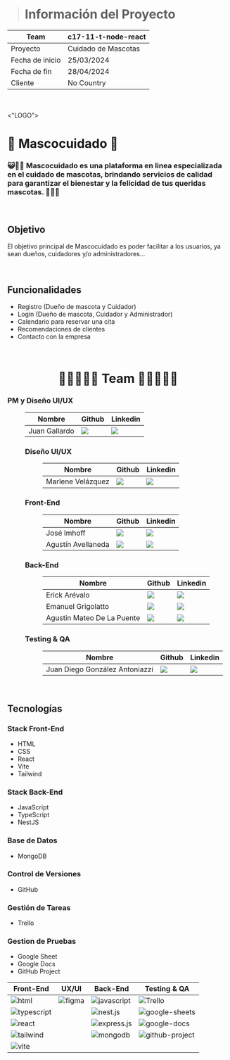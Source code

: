> # Información del Proyecto

| Team | c17-11-t-node-react |
| --- | --- |
| Proyecto | Cuidado de Mascotas |
| Fecha de inicio | 25/03/2024 |
| Fecha de fin | 28/04/2024 |
| Cliente | No Country |

<br></br>
<"LOGO">

#  🐾 Mascocuidado 🐾

###  😺💝🐶 Mascocuidado es una plataforma en linea especializada en el cuidado de mascotas, brindando servicios de calidad para garantizar el bienestar y la felicidad de tus queridas mascotas. 🐶💝😺

<br>

## Objetivo

El objetivo principal de Mascocuidado es poder facilitar a los usuarios, ya sean dueños, cuidadores y/o administradores...

<br>

## Funcionalidades

- Registro (Dueño de mascota y Cuidador)
- Login (Dueño de mascota, Cuidador y Administrador)
- Calendario para reservar una cita
- Recomendaciones de clientes
- Contacto con la empresa

<br>

<h1 align="center"> 
  👩‍💻👨🏼‍💻 Team 👩‍💻👨🏼‍💻
</h1>
    <h3>PM y Diseño UI/UX</h3>
    <dl>
      <dd>
        <table>
          <thead>
            <tr>
              <th>Nombre</th>
              <th>Github</th>
              <th>Linkedin</th>
            </tr>
          </thead>
          <tbody>
            <tr>
              <td> Juan Gallardo </td>
              <td>
                <a href="https://github.com/juan-gallardo">
                  <img src="https://img.shields.io/badge/github-%23121011.svg?&style=for-the-badge&logo=github&logoColor=white"/>
                </a>
              </td>
              <td>
                <a href="https://www.linkedin.com/in/">
                  <img src="https://img.shields.io/badge/linkedin-%230A66C2.svg?&style=for-the-badge&logo=linkedin&logoColor=white"/>
                </a>
              </td>
            </tr>
            <tr>
        </table>
      </dd>
    </dl>
  </dd>
  <dd>
<dl>
    <h3>Diseño UI/UX</h3>
    <dl>
      <dd>
        <table>
          <thead>
            <tr>
              <th>Nombre</th>
              <th>Github</th>
              <th>Linkedin</th>
            </tr>
          </thead>
          <tbody>
            <tr>
              <td> Marlene Velázquez </td>
              <td>
                <a href="https://github.com/marmarlenev">
                  <img src="https://img.shields.io/badge/github-%23121011.svg?&style=for-the-badge&logo=github&logoColor=white"/>
                </a>
              </td>
              <td>
                <a href="https://www.linkedin.com/">
                  <img src="https://img.shields.io/badge/linkedin-%230A66C2.svg?&style=for-the-badge&logo=linkedin&logoColor=white"/>
                </a>
              </td>
            </tr>
        </table>
      </dd>
    </dl>
  </dd>
  <dd>
<dl>
    <h3>Front-End</h3>
    <dl>
      <dd>
        <table>
          <thead>
            <tr>
              <th>Nombre</th>
              <th>Github</th>
              <th>Linkedin</th>
            </tr>
          </thead>
          <tbody>
            <tr>
              <td> José Imhoff </td>
              <td>
                <a href="https://github.com/JoseI11">
                  <img src="https://img.shields.io/badge/github-%23121011.svg?&style=for-the-badge&logo=github&logoColor=white"/>
                </a>
              </td>
              <td>
                <a href="https://www.linkedin.com/">
                  <img src="https://img.shields.io/badge/linkedin-%230A66C2.svg?&style=for-the-badge&logo=linkedin&logoColor=white"/>
                </a>
              </td>
            </tr>
            <tr>
              <td> Agustín Avellaneda </td>
              <td>
                <a href="https://github.com/nitdraig">
                  <img src="https://img.shields.io/badge/github-%23121011.svg?&style=for-the-badge&logo=github&logoColor=white"/>
                </a>
              </td>
              <td>
                <a href="https://www.linkedin.com/in/">
                  <img src="https://img.shields.io/badge/linkedin-%230A66C2.svg?&style=for-the-badge&logo=linkedin&logoColor=white"/>
                </a>
              </td>
            </tr>
            <tr>
        </table>
      </dd>
    </dl>
  </dd>
  <dd>
    <h3>Back-End</h3>
    <dl>
      <dd>
        <table>
          <thead>
            <tr>
              <th>Nombre</th>
              <th>Github</th>
              <th>Linkedin</th>
            </tr>
          </thead>
          <tbody>
            <tr>
              <td> Erick Arévalo </td>
              <td>
                <a href="https://github.com/ErickA2000">
                  <img src="https://img.shields.io/badge/github-%23121011.svg?&style=for-the-badge&logo=github&logoColor=white"/>
                </a>
              </td>
              <td>
                <a href="https://www.linkedin.com/in/">
                  <img src="https://img.shields.io/badge/linkedin-%230A66C2.svg?&style=for-the-badge&logo=linkedin&logoColor=white"/>
                </a>
              </td>
            </tr>
            <tr>
              <td> Emanuel Grigolatto </td>
              <td>
                <a href="https://github.com/egrigolatto">
                  <img src="https://img.shields.io/badge/github-%23121011.svg?&style=for-the-badge&logo=github&logoColor=white"/>
                </a>
              </td>
              <td>
                <a href="https://www.linkedin.com/in/">
                  <img src="https://img.shields.io/badge/linkedin-%230A66C2.svg?&style=for-the-badge&logo=linkedin&logoColor=white"/>
                </a>
              </td>
            </tr>
             <tr>
              <td> Agustin Mateo De La Puente </td>
              <td>
                <a href="https://github.com/Agusdelaa">
                  <img src="https://img.shields.io/badge/github-%23121011.svg?&style=for-the-badge&logo=github&logoColor=white"/>
                </a>
              </td>
              <td>
                <a href="www.linkedin.com/in/">
                  <img src="https://img.shields.io/badge/linkedin-%230A66C2.svg?&style=for-the-badge&logo=linkedin&logoColor=white"/>
                </a>
              </td>
            </tr>
          </tbody>
        </table>
      </dd>
    </dl>
  </dd>
  <dd>
    <h3> Testing & QA </h3>
    <dl>
      <dd>
        <table>
          <thead>
            <tr>
              <th>Nombre</th>
              <th>Github</th>
              <th>Linkedin</th>
            </tr>
          </thead>
          <tbody>
            <tr>
              <td>Juan Diego González Antoniazzi</td>
              <td>
                <a href="https://github.com/JDGA1997">
                  <img src="https://img.shields.io/badge/github-%23121011.svg?&style=for-the-badge&logo=github&logoColor=white"/>
                </a>
              </td>
              <td>
                <a href="https://www.linkedin.com/in/jdga1997/">
                  <img src="https://img.shields.io/badge/linkedin-%230A66C2.svg?&style=for-the-badge&logo=linkedin&logoColor=white"/>
                </a>
              </td>
            </tr>
            <tr>
          </tbody>
        </table>
      </dd>
    </dl>
  </dd>
</dl>
<br>



## Tecnologías

### Stack Front-End
- HTML
- CSS
- React
- Vite
- Tailwind


### Stack Back-End
- JavaScript
- TypeScript
- NestJS


### Base de Datos
- MongoDB


### Control de Versiones
- GitHub


### Gestión de Tareas
- Trello


### Gestion de Pruebas
- Google Sheet
- Google Docs
- GitHub Project


<table>
  <thead>
    <tr>
      <th>Front-End</th>
      <th>UX/UI</th>
      <th>Back-End</th>
      <th>Testing &amp; QA</th>
    </tr>
  </thead>
  <tbody>
    <tr>
      <td>
        <img alt="html" src="https://img.shields.io/badge/HTML-%23F7DF1E?logo=html&logoColor=white">
      </td>
      <td>
        <img alt="figma" src="https://img.shields.io/badge/Figma-%23F24E1E?logo=figma&logoColor=white">
      </td>
      <td>
        <img alt="javascript" src="https://img.shields.io/badge/Javascript-%23F7DF1E?logo=javascript&logoColor=white">
      </td>
      <td>
        <img alt="Trello" src="https://img.shields.io/badge/Trello-%23D30707">
      </td>
    </tr>
    <tr>
      <td>
        <img alt="typescript" src="https://img.shields.io/badge/TypeScript-%233178C6?logo=TypeScript&logoColor=white">
      </td>
      <td></td>
      <td>
      <img alt="nest.js" src="https://img.shields.io/badge/Nest.js-%23339933?logo=nest.js&logoColor=white">
      </td>
      <td>
        <img alt="google-sheets" src="https://img.shields.io/badge/Google%20Sheets-%2334A853?logo=Google%20sheets&logoColor=white">
      </td>
    </tr>
    <tr>
      <td>
        <img alt="react" src="https://img.shields.io/badge/React-%23339933?logo=React&logoColor=white">
      </td>
      <td></td>
      <td>
        <img alt="express.js" src="https://img.shields.io/badge/Express.js-%23000000?logo=Express&logoColor=white">
      </td>
      </td>
      <td>
        <img alt="google-docs" src="https://img.shields.io/badge/Google%20Docs-%2306B6D4?logo=Google%20docs&logoColor=white">
      </td>
    </tr>
      <td>
        <img alt="tailwind" src="https://img.shields.io/badge/Tailwind-%2306B6D4?logo=tailwind%20css&logoColor=white">
      </td>
      <td></td>
      <td>
        <img alt="mongodb" src="https://img.shields.io/badge/MongoDB-%2347A248?logo=MongoDB&logoColor=white">
      </td>
      <td>
        <img alt="github-project" src="https://img.shields.io/badge/GitHub%20Project-%23000000?logo=GitHub%20project&logoColor=white">
      </td>
    </tr>
    <tr>
    </td>
    </tr>
    <tr>
      <td>
        <img alt="vite" src="https://img.shields.io/badge/Vite-%23646CFF?logo=vite&logoColor=white">
      </td>
      <td></td>
      <td>
      </td>
      <td></td>
    </tr>
  </tbody>
</table>
<br>

